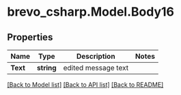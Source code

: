# brevo_csharp.Model.Body16
## Properties

Name | Type | Description | Notes
------------ | ------------- | ------------- | -------------
**Text** | **string** | edited message text | 

[[Back to Model list]](../README.md#documentation-for-models) [[Back to API list]](../README.md#documentation-for-api-endpoints) [[Back to README]](../README.md)

